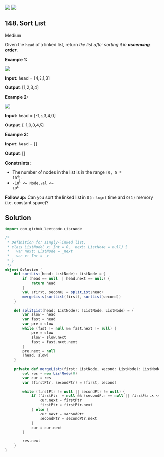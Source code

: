 [![](https://img.shields.io/github/stars/LeetCode-in-Scala/LeetCode-in-Scala?label=Stars&style=flat-square)](https://github.com/LeetCode-in-Scala/LeetCode-in-Scala)
[![](https://img.shields.io/github/forks/LeetCode-in-Scala/LeetCode-in-Scala?label=Fork%20me%20on%20GitHub%20&style=flat-square)](https://github.com/LeetCode-in-Scala/LeetCode-in-Scala/fork)

## 148\. Sort List

Medium

Given the `head` of a linked list, return _the list after sorting it in **ascending order**_.

**Example 1:**

![](https://assets.leetcode.com/uploads/2020/09/14/sort_list_1.jpg)

**Input:** head = [4,2,1,3]

**Output:** [1,2,3,4] 

**Example 2:**

![](https://assets.leetcode.com/uploads/2020/09/14/sort_list_2.jpg)

**Input:** head = [-1,5,3,4,0]

**Output:** [-1,0,3,4,5] 

**Example 3:**

**Input:** head = []

**Output:** [] 

**Constraints:**

*   The number of nodes in the list is in the range <code>[0, 5 * 10<sup>4</sup>]</code>.
*   <code>-10<sup>5</sup> <= Node.val <= 10<sup>5</sup></code>

**Follow up:** Can you sort the linked list in `O(n logn)` time and `O(1)` memory (i.e. constant space)?

## Solution

```scala
import com_github_leetcode.ListNode

/*
 * Definition for singly-linked list.
 * class ListNode(_x: Int = 0, _next: ListNode = null) {
 *   var next: ListNode = _next
 *   var x: Int = _x
 * }
 */
object Solution {
    def sortList(head: ListNode): ListNode = {
        if (head == null || head.next == null) {
            return head
        }
        val (first, second) = splitList(head)
        mergeLists(sortList(first), sortList(second))
    }

    def splitList(head: ListNode): (ListNode, ListNode) = {
        var slow = head
        var fast = head
        var pre = slow
        while (fast != null && fast.next != null) {
            pre = slow
            slow = slow.next
            fast = fast.next.next
        }
        pre.next = null
        (head, slow)
    }

    private def mergeLists(first: ListNode, second: ListNode): ListNode = {
        val res = new ListNode(0)
        var cur = res
        var (firstPtr, secondPtr) = (first, second)

        while (firstPtr != null || secondPtr != null) {
            if (firstPtr != null && (secondPtr == null || firstPtr.x <= secondPtr.x)) {
                cur.next = firstPtr
                firstPtr = firstPtr.next
            } else {
                cur.next = secondPtr
                secondPtr = secondPtr.next
            }
            cur = cur.next
        }

        res.next
    }
}
```